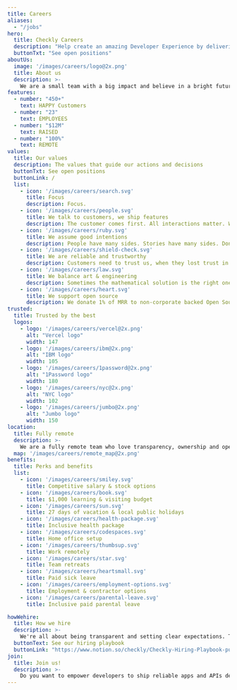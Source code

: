 ```yaml
---
title: Careers
aliases:
  - "/jobs"
hero:
  title: Checkly Careers
  description: "Help create an amazing Developer Experience by delivering the number one active monitoring platform."
  buttonTxt: "See open positions"
aboutUs:
  image: '/images/careers/logo@2x.png'
  title: About us
  description: >-
    We are a small team with a big impact and believe in a bright future where apps are built and shipped more reliably from to dev to production and further.<br /> Our mission is to create the best active monitoring platform for developers. A platform that makes reliability delightful!
features:
  - number: "450+"
    text: HAPPY Customers
  - number: "23"
    text: EMPLOYEES
  - number: "$12M"
    text: RAISED
  - number: "100%"
    text: REMOTE
values:
  title: Our values
  description: The values that guide our actions and decisions
  buttonTxt: See open positions
  buttonLink: /
  list:
    - icon: '/images/careers/search.svg'
      title: Focus
      description: Focus.
    - icon: '/images/careers/people.svg'
      title: We talk to customers, we ship features
      description: The customer comes first. All interactions matter. We ship communication & features.
    - icon: '/images/careers/ruby.svg'
      title: We assume good intentions
      description: People have many sides. Stories have many sides. Don't judge before learning and listening.
    - icon: '/images/careers/shield-check.svg'
      title: We are reliable and trustworthy
      description: Customers need to trust us, when they lost trust in themselves.
    - icon: '/images/careers/law.svg'
      title: We balance art & engineering
      description: Sometimes the mathematical solution is the right one. Sometimes what feels right is right.
    - icon: '/images/careers/heart.svg'
      title: We support open source
      description: We donate 1% of MRR to non-corporate backed Open Source projects.
trusted:
  title: Trusted by the best
  logos:
    - logo: '/images/careers/vercel@2x.png'
      alt: "Vercel logo"
      width: 147
    - logo: '/images/careers/ibm@2x.png'
      alt: "IBM logo"
      width: 105
    - logo: '/images/careers/1password@2x.png'
      alt: "1Password logo"
      width: 180
    - logo: '/images/careers/nyc@2x.png'
      alt: "NYC logo"
      width: 102
    - logo: '/images/careers/jumbo@2x.png'
      alt: "Jumbo logo"
      width: 150
location:
  title: Fully remote
  description: >-
    We are a fully remote team who love transparency, ownership and open collaboration. We've got teammates in 12+ countries. As part of our team, you can work from wherever you're happiest and most productive.
  map: '/images/careers/remote_map@2x.png'
benefits:
  title: Perks and benefits
  list:
    - icon: '/images/careers/smiley.svg'
      title: Competitive salary & stock options
    - icon: '/images/careers/book.svg'
      title: $1,000 learning & visiting budget
    - icon: '/images/careers/sun.svg'
      title: 27 days of vacation & local public holidays
    - icon: '/images/careers/health-package.svg'
      title: Inclusive health package
    - icon: '/images/careers/codespaces.svg'
      title: Home office setup
    - icon: '/images/careers/thumbsup.svg'
      title: Work remotely
    - icon: '/images/careers/star.svg'
      title: Team retreats
    - icon: '/images/careers/heartsmall.svg'
      title: Paid sick leave
    - icon: '/images/careers/employment-options.svg'
      title: Employment & contractor options
    - icon: '/images/careers/parental-leave.svg'
      title: Inclusive paid parental leave

howWehire:
  title: How we hire
  description: >-
    We're all about being transparent and setting clear expectations. That's why we've put together our hiring playbook. There you'll find a sneak peek of who we are and what you can expect in our hiring process.
  buttonText: See our hiring playbook
  buttonLink: "https://www.notion.so/checkly/Checkly-Hiring-Playbook-public-54bc05178d3b4118a15effe885f96d1a"
join:
  title: Join us!
  description: >-
    Do you want to empower developers to ship reliable apps and APIs delightfully?<br/>Work for a fully remote company that hires talented people from a wide variety of backgrounds and experiences, and that is committed to a respectful and inclusive work environment. Surround yourself with talented team players who support each other and work together towards one clear goal.
---
```

